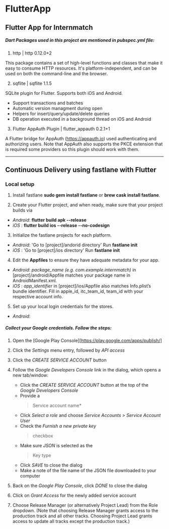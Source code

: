 # FlutterApp
## Flutter App for Internmatch

##### Dart Packages used in this project are mentioned in pubspec.yml file:
1. http | http 0.12.0+2

This package contains a set of high-level functions and classes that make it easy to consume HTTP resources. It's platform-independent, and can be used on both the command-line and the browser.

2. sqflite | sqflite 1.1.5

SQLite plugin for Flutter. Supports both iOS and Android.

  * Support transactions and batches
  * Automatic version managment during open
  * Helpers for insert/query/update/delete queries
  * DB operation executed in a background thread on iOS and Android

3. Flutter AppAuth Plugin | flutter_appauth 0.2.1+1

A Flutter bridge for AppAuth (https://appauth.io) used authenticating and authorizing users. Note that AppAuth also supports the PKCE extension that is required some providers so this plugin should work with them.

---
## Continuous Delivery using fastlane with Flutter

### Local setup

1. Install fastlane **sudo gem install fastlane** or __brew cask install fastlane__.

2. Create your Flutter project, and when ready, make sure that your project builds via
  * *Android*: **flutter build apk --release**
  *   *iOS*  : **flutter build ios --release --no-codesign**

3. Initialize the fastlane projects for each platform.
  * *Android*: 'Go to [project]/andorid directory' 
                Run **fastlane init**
  *   *iOS*  : 'Go to [project]/ios directory' 
                Run **fastlane init**

4. Edit the **Appfiles** to ensure they have adequate metadata for your app. 
  * *Android*:  *package_name (e.g. com.example.internmatch)* in [project]/android/Appfile                  matches your package name in AndroidManifest.xml.
  *   *iOS*  : *app_identifier* in [project]/ios/Appfile also matches Info.plist’s bundle                  identifier. Fill in apple_id, itc_team_id, team_id with your respective                    account info.

5. Set up your local login credentials for the stores.
  * *Android*: 
##### Collect your Google credentials. Follow the steps:
  1. Open the [Google Play Console][https://play.google.com/apps/publish/]

  2. Click the *Settings* menu entry, followed by *API access*

  3. Click the *CREATE SERVICE ACCOUNT* button

  4. Follow the *Google Developers Console* link in the dialog, which opens a new tab/window:
      * Click the *CREATE SERVICE ACCOUNT* button at the top of the *Google Developers   Console*
      * Provide a 
        > Service account name* 
      * Click *Select a role* and choose *Service Accounts > Service Account User*
      * Check the *Furnish a new private key* 
        > checkbox
      * Make sure *JSON* is selected as the 
        > Key type
      * Click *SAVE* to close the dialog  
      * Make a note of the file name of the JSON file downloaded to your computer

  5. Back on the *Google Play Console*, click *DONE* to close the dialog 

  6. Click on *Grant Access* for the newly added service account  

  7. Choose Release Manager (or alternatively Project Lead) from the Role dropdown.           (Note that choosing Release Manager grants access to the production track and            all other tracks. Choosing Project Lead grants access to update all tracks               except the production track.) 
 


